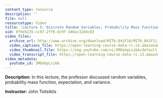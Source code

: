 ```yaml
---
content_type: resource
description: ''
file: null
resourcetype: Video
title: 'Lecture 5: Discrete Random Variables; Probability Mass Functions; Expectations'
uid: 0f6e5235-cc97-2ff6-dc9f-346ac32d4c03
video_files:
  archive_url: http://www.archive.org/download/MIT6.041F10/MIT6_041F11_lec05_300k.mp4
  video_captions_file: https://open-learning-course-data-rc.s3.amazonaws.com/6-041-probabilistic-systems-analysis-and-applied-probability-fall-2010/cb833f8e2c295d1e9af8813227f5ef1b_3MOahpLxj6A.vtt
  video_thumbnail_file: https://img.youtube.com/vi/3MOahpLxj6A/default.jpg
  video_transcript_file: https://open-learning-course-data-rc.s3.amazonaws.com/6-041-probabilistic-systems-analysis-and-applied-probability-fall-2010/e785ebcdfeed9ac6910b8375f7836330_3MOahpLxj6A.pdf
video_metadata:
  youtube_id: 3MOahpLxj6A
---
```


**Description:** In this lecture, the professor discussed random variables, probability mass function, expectation, and variance.

**Instructor:** John Tsitsiklis